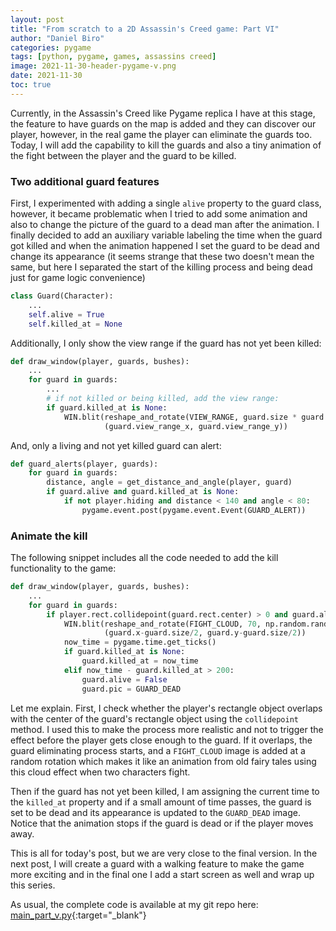 ```yaml
---
layout: post
title: "From scratch to a 2D Assassin's Creed game: Part VI"
author: "Daniel Biro"
categories: pygame
tags: [python, pygame, games, assassins creed]
image: 2021-11-30-header-pygame-v.png
date: 2021-11-30
toc: true
---
```


Currently, in the Assassin's Creed like Pygame replica I have at this stage, the feature to have guards on the map is added and they can discover our player, however, in the real game the player can eliminate the guards too. Today, I will add the capability to kill the guards and also a tiny animation of the fight between the player and the guard to be killed.

### Two additional guard features

First, I experimented with adding a single `alive` property to the guard class, however, it became problematic when I tried to add some animation and also to change the picture of the guard to a dead man after the animation. I finally decided to add an auxiliary variable labeling the time when the guard got killed and when the animation happened I set the guard to be dead and change its appearance (it seems strange that these two doesn't mean the same, but here I separated the start of the killing process and being dead just for game logic convenience)

```python
class Guard(Character):
    ...
    self.alive = True
    self.killed_at = None
```

Additionally, I only show the view range if the guard has not yet been killed:

```python
def draw_window(player, guards, bushes):
    ...
    for guard in guards:
        ...
        # if not killed or being killed, add the view range:
        if guard.killed_at is None:
            WIN.blit(reshape_and_rotate(VIEW_RANGE, guard.size * guard.view_range_scale, guard.rotation-180),
                     (guard.view_range_x, guard.view_range_y))
```

And, only a living and not yet killed guard can alert:

```python
def guard_alerts(player, guards):
    for guard in guards:
        distance, angle = get_distance_and_angle(player, guard)
        if guard.alive and guard.killed_at is None:
            if not player.hiding and distance < 140 and angle < 80:
                pygame.event.post(pygame.event.Event(GUARD_ALERT))
```

### Animate the kill

The following snippet includes all the code needed to add the kill functionality to the game:

```python
def draw_window(player, guards, bushes):
    ...
    for guard in guards:
        if player.rect.collidepoint(guard.rect.center) > 0 and guard.alive:
            WIN.blit(reshape_and_rotate(FIGHT_CLOUD, 70, np.random.randint(180)),
                     (guard.x-guard.size/2, guard.y-guard.size/2))
            now_time = pygame.time.get_ticks()
            if guard.killed_at is None:
                guard.killed_at = now_time
            elif now_time - guard.killed_at > 200:
                guard.alive = False
                guard.pic = GUARD_DEAD
```

Let me explain. First, I check whether the player's rectangle object overlaps with the center of the guard's rectangle object using the `collidepoint` method. I used this to make the process more realistic and not to trigger the effect before the player gets close enough to the guard. If it overlaps, the guard eliminating process starts, and a `FIGHT_CLOUD` image is added at a random rotation which makes it like an animation from old fairy tales using this cloud effect when two characters fight. 

Then if the guard has not yet been killed, I am assigning the current time to the `killed_at` property and if a small amount of time passes, the guard is set to be dead and its appearance is updated to the `GUARD_DEAD` image. Notice that the animation stops if the guard is dead or if the player moves away.

This is all for today's post, but we are very close to the final version. In the next post, I will create a guard with a walking feature to make the game more exciting and in the final one I add a start screen as well and wrap up this series.

As usual, the complete code is available at my git repo here: [main_part_v.py](https://github.com/birodaniel8/assassins_creed_2d_game/blob/main/to_blog/main_part_v.py){:target="_blank"}